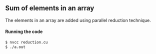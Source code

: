 ## Sum of elements in an array

The elements in an array are added using parallel reduction technique.

#### Running the code

```sh
$ nvcc reduction.cu
$ ./a.out
```
